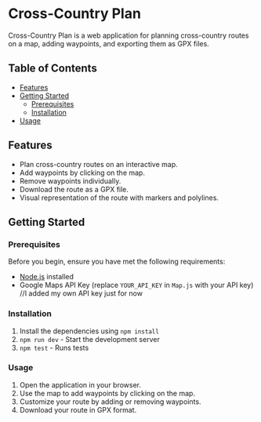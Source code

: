 # Cross-Country Plan

Cross-Country Plan is a web application for planning cross-country routes on a map, adding waypoints, and exporting them as GPX files.

## Table of Contents

- [Features](#features)
- [Getting Started](#getting-started)
  - [Prerequisites](#prerequisites)
  - [Installation](#installation)
- [Usage](#usage)

## Features

- Plan cross-country routes on an interactive map.
- Add waypoints by clicking on the map.
- Remove waypoints individually.
- Download the route as a GPX file.
- Visual representation of the route with markers and polylines.

## Getting Started

### Prerequisites

Before you begin, ensure you have met the following requirements:

- [Node.js](https://nodejs.org/) installed
- Google Maps API Key (replace `YOUR_API_KEY` in `Map.js` with your API key) //I added my own API key just for now

### Installation

1. Install the dependencies using `npm install`
2. `npm run dev` - Start the development server
3. `npm test` - Runs tests

### Usage

1. Open the application in your browser.
2. Use the map to add waypoints by clicking on the map.
3. Customize your route by adding or removing waypoints.
4. Download your route in GPX format.
